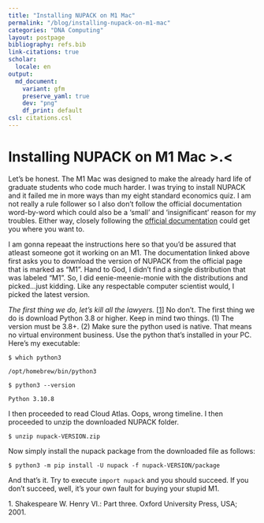 ```yaml
---
title: "Installing NUPACK on M1 Mac"
permalink: "/blog/installing-nupack-on-m1-mac"
categories: "DNA Computing"
layout: postpage
bibliography: refs.bib
link-citations: true
scholar:
  locale: en
output:
  md_document:
    variant: gfm
    preserve_yaml: true
    dev: "png"
    df_print: default
csl: citations.csl
---
```


# Installing NUPACK on M1 Mac \>.\<

Let’s be honest. The M1 Mac was designed to make the already hard life
of graduate students who code much harder. I was trying to install
NUPACK and it failed me in more ways than my eight standard economics
quiz. I am not really a rule follower so I also don’t follow the
official documentation word-by-word which could also be a ‘small’ and
‘insignificant’ reason for my troubles. Either way, closely following
the <a href="https://docs.nupack.org/start/#maclinux-installation">
official documentation</a> could get you where you want to.

I am gonna repeaat the instructions here so that you’d be assured that
atleast someone got it working on an M1. The documentation linked above
first asks you to download the version of NUPACK from the official page
that is marked as “M1”. Hand to God, I didn’t find a single distribution
that was labeled “M1”. So, I did eenie-meenie-monie with the
distributions and picked…just kidding. Like any respectable computer
scientist would, I picked the latest version.

*The first thing we do, let’s kill all the lawyers.*
\[[1](#ref-shakespeare2001henry)\] No don’t. The first thing we do is
download Python 3.8 or higher. Keep in mind two things. (1) The version
must be 3.8+. (2) Make sure the python used is native. That means no
virtual environment business. Use the python that’s installed in your
PC. Here’s my executable:

`$ which python3`

`/opt/homebrew/bin/python3`

`$ python3 --version`

`Python 3.10.8`

I then proceeded to read Cloud Atlas. Oops, wrong timeline. I then
proceeded to unzip the downloaded NUPACK folder.

`$ unzip nupack-VERSION.zip`

Now simply install the nupack package from the downloaded file as
follows:

`$ python3 -m pip install -U nupack -f nupack-VERSION/package`

And that’s it. Try to execute `import nupack` and you should succeed. If
you don’t succeed, well, it’s your own fault for buying your stupid M1.

<div id="refs" class="references csl-bib-body">

<div id="ref-shakespeare2001henry" class="csl-entry">

<span class="csl-left-margin">1.
</span><span class="csl-right-inline">Shakespeare W. Henry VI.: Part
three. Oxford University Press, USA; 2001. </span>

</div>

</div>
